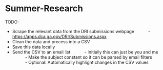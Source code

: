 # Summer-Research
TODO:
- Scrape the relevant data from the DRI submissions webpage
      - https://apps.dca.ga.gov/DRI/Submissions.aspx
- Clean the data and process into a CSV
- Save this data locally
- Send the CSV to an email list 
      - Initially this can just be you and me
      - Make the subject constant so it can be parsed by email filters
      - Optional: Automatically highlight changes in the CSV values
